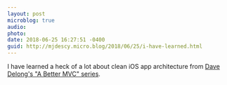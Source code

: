 ```yaml
---
layout: post
microblog: true
audio: 
photo: 
date: 2018-06-25 16:27:51 -0400
guid: http://mjdescy.micro.blog/2018/06/25/i-have-learned.html
---
```

I have learned a heck of a lot about clean iOS app architecture from [Dave Delong's "A Better MVC" series](https://davedelong.com/blog/2017/11/06/a-better-mvc-part-1-the-problems/).
